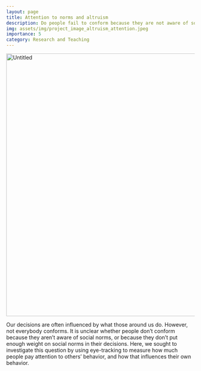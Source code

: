 ```yaml
---
layout: page
title: Attention to norms and altruism
description: Do people fail to conform because they are not aware of social norms, or because they disregard them?
img: assets/img/project_image_altruism_attention.jpeg
importance: 5
category: Research and Teaching
---
```


<img src="https://images.unsplash.com/photo-1435686858161-59da32dfd4b4?ixlib=rb-4.0.3&q=85&fm=jpg&crop=entropy&cs=srgb" alt="Untitled" width="700"/>


Our decisions are often influenced by what those around us do. However, not everybody conforms. It is unclear whether people don’t conform because they aren’t aware of social norms, or because they don’t put enough weight on social norms in their decisions. Here, we sought to investigate this question by using eye-tracking to measure how much people pay attention to others’ behavior, and how that influences their own behavior.  

